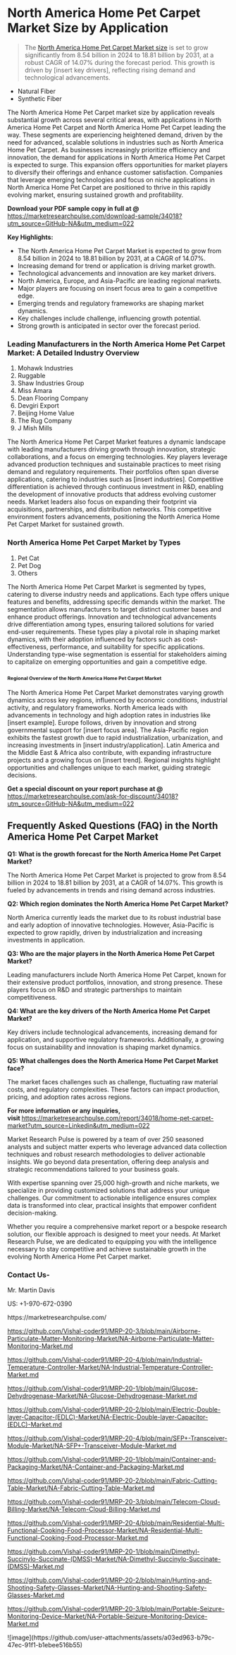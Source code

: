 <h1>North America Home Pet Carpet Market&nbsp;Size by Application</h1><blockquote><p>The <a href="https://marketresearchpulse.com/download-sample/34018?utm_source=GitHub-NA&amp;utm_medium=022">North America Home Pet Carpet Market size</a> is set to grow significantly from 8.54 billion in 2024 to 18.81 billion by 2031, at a robust CAGR of 14.07% during the forecast period. This growth is driven by [insert key drivers], reflecting rising demand and technological advancements.</p></blockquote><ul><li>Natural Fiber<li> Synthetic Fiber</li></ul><p>The North America Home Pet Carpet market size by application reveals substantial growth across several critical areas, with applications in North America Home Pet Carpet and North America Home Pet Carpet leading the way. These segments are experiencing heightened demand, driven by the need for advanced, scalable solutions in industries such as North America Home Pet Carpet. As businesses increasingly prioritize efficiency and innovation, the demand for applications in North America Home Pet Carpet is expected to surge. This expansion offers opportunities for market players to diversify their offerings and enhance customer satisfaction. Companies that leverage emerging technologies and focus on niche applications in North America Home Pet Carpet are positioned to thrive in this rapidly evolving market, ensuring sustained growth and profitability.</p><p><strong>Download your PDF sample copy in full at @ </strong><a href="https://marketresearchpulse.com/download-sample/34018?utm_source=GitHub-NA&amp;utm_medium=022">https://marketresearchpulse.com/download-sample/34018?utm_source=GitHub-NA&amp;utm_medium=022</a></p><p><strong>Key Highlights: </strong></p><ul><li>The North America Home Pet Carpet Market is expected to grow from 8.54 billion in 2024 to 18.81 billion by 2031, at a CAGR of 14.07%.</li><li>Increasing demand for trend or application is driving market growth.</li><li>Technological advancements and innovation are key market drivers.</li><li>North America, Europe, and Asia-Pacific are leading regional markets.</li><li>Major players are focusing on insert focus area to gain a competitive edge.</li><li>Emerging trends and regulatory frameworks are shaping market dynamics.</li><li>Key challenges include challenge, influencing growth potential.</li><li>Strong growth is anticipated in sector over the forecast period.</li></ul><h3>Leading Manufacturers in the North America Home Pet Carpet Market: A Detailed Industry Overview</h3><ol><li>Mohawk Industries</li><li>Ruggable</li><li>Shaw Industries Group</li><li>Miss Amara</li><li>Dean Flooring Company</li><li>Devgiri Export</li><li>Beijing Home Value</li><li>The Rug Company</li><li>J Mish Mills</li></ol><div class="flex max-w-full flex-col flex-grow"><div class="min-h-8 text-message flex w-full flex-col items-end gap-2 whitespace-normal break-words [.text-message+&amp;]:mt-5" dir="auto" data-message-author-role="assistant" data-message-id="fd8432e4-4910-450d-b182-61b7bfb0a01f" data-message-model-slug="gpt-4o"><div class="flex w-full flex-col gap-1 empty:hidden first:pt-[3px]"><div class="markdown prose w-full break-words dark:prose-invert light"><p>The North America Home Pet Carpet Market features a dynamic landscape with leading manufacturers driving growth through innovation, strategic collaborations, and a focus on emerging technologies. Key players leverage advanced production techniques and sustainable practices to meet rising demand and regulatory requirements. Their portfolios often span diverse applications, catering to industries such as [insert industries]. Competitive differentiation is achieved through continuous investment in R&amp;D, enabling the development of innovative products that address evolving customer needs. Market leaders also focus on expanding their footprint via acquisitions, partnerships, and distribution networks. This competitive environment fosters advancements, positioning the North America Home Pet Carpet Market for sustained growth.</p></div></div></div></div><h3>North America Home Pet Carpet Market by Types</h3><ol><li>Pet Cat<li> Pet Dog<li> Others</li></ol><div class="flex max-w-full flex-col flex-grow"><div class="min-h-8 text-message flex w-full flex-col items-end gap-2 whitespace-normal break-words [.text-message+&amp;]:mt-5" dir="auto" data-message-author-role="assistant" data-message-id="084470be-0bb7-4664-bddf-5156b4f41249" data-message-model-slug="gpt-4o-mini"><div class="flex w-full flex-col gap-1 empty:hidden first:pt-[3px]"><div class="markdown prose w-full break-words dark:prose-invert light"><p>The North America Home Pet Carpet Market is segmented by types, catering to diverse industry needs and applications. Each type offers unique features and benefits, addressing specific demands within the market. The segmentation allows manufacturers to target distinct customer bases and enhance product offerings. Innovation and technological advancements drive differentiation among types, ensuring tailored solutions for varied end-user requirements. These types play a pivotal role in shaping market dynamics, with their adoption influenced by factors such as cost-effectiveness, performance, and suitability for specific applications. Understanding type-wise segmentation is essential for stakeholders aiming to capitalize on emerging opportunities and gain a competitive edge.</p></div></div></div></div><h3><span style="font-size: 11px;">Regional Overview of the North America Home Pet Carpet Market</span></h3><div class="flex max-w-full flex-col flex-grow"><div class="min-h-8 text-message flex w-full flex-col items-end gap-2 whitespace-normal break-words [.text-message+&amp;]:mt-5" dir="auto" data-message-author-role="assistant" data-message-id="e9038762-ce64-4e30-91c9-9bd413514231" data-message-model-slug="gpt-4o-mini"><div class="flex w-full flex-col gap-1 empty:hidden first:pt-[3px]"><div class="markdown prose w-full break-words dark:prose-invert light"><p>The North America Home Pet Carpet Market demonstrates varying growth dynamics across key regions, influenced by economic conditions, industrial activity, and regulatory frameworks. North America leads with advancements in technology and high adoption rates in industries like [insert example]. Europe follows, driven by innovation and strong governmental support for [insert focus area]. The Asia-Pacific region exhibits the fastest growth due to rapid industrialization, urbanization, and increasing investments in [insert industry/application]. Latin America and the Middle East &amp; Africa also contribute, with expanding infrastructure projects and a growing focus on [insert trend]. Regional insights highlight opportunities and challenges unique to each market, guiding strategic decisions.</p></div></div></div></div><p><strong>Get a special discount on your report purchase at @ </strong><a href="https://marketresearchpulse.com/ask-for-discount/34018?utm_source=GitHub-NA&amp;utm_medium=022">https://marketresearchpulse.com/ask-for-discount/34018?utm_source=GitHub-NA&amp;utm_medium=022</a></p><h2>Frequently Asked Questions (FAQ) in the North America Home Pet Carpet Market</h2><p><strong>Q1: What is the growth forecast for the North America Home Pet Carpet Market?</strong></p><p>The North America Home Pet Carpet Market is projected to grow from 8.54 billion in 2024 to 18.81 billion by 2031, at a CAGR of 14.07%. This growth is fueled by advancements in trends and rising demand across industries.</p><p><strong>Q2: Which region dominates the North America Home Pet Carpet Market?</strong></p><p>North America currently leads the market due to its robust industrial base and early adoption of innovative technologies. However, Asia-Pacific is expected to grow rapidly, driven by industrialization and increasing investments in application.</p><p><strong>Q3: Who are the major players in the North America Home Pet Carpet Market?</strong></p><p>Leading manufacturers include North America Home Pet Carpet, known for their extensive product portfolios, innovation, and strong presence. These players focus on R&amp;D and strategic partnerships to maintain competitiveness.</p><p><strong>Q4: What are the key drivers of the North America Home Pet Carpet Market?</strong></p><p>Key drivers include technological advancements, increasing demand for application, and supportive regulatory frameworks. Additionally, a growing focus on sustainability and innovation is shaping market dynamics.</p><p><strong>Q5: What challenges does the North America Home Pet Carpet Market face?</strong></p><p>The market faces challenges such as challenge, fluctuating raw material costs, and regulatory complexities. These factors can impact production, pricing, and adoption rates across regions.</p><p><strong>For more information or any inquiries, visit&nbsp;</strong><a href="https://marketresearchpulse.com/report/34018/home-pet-carpet-market?utm_source=Linkedin&utm_medium=022">https://marketresearchpulse.com/report/34018/home-pet-carpet-market?utm_source=Linkedin&utm_medium=022</a></p><p>Market Research Pulse is powered by a team of over 250 seasoned analysts and subject matter experts who leverage advanced data collection techniques and robust research methodologies to deliver actionable insights. We go beyond data presentation, offering deep analysis and strategic recommendations tailored to your business goals.</p><p>With expertise spanning over 25,000 high-growth and niche markets, we specialize in providing customized solutions that address your unique challenges. Our commitment to actionable intelligence ensures complex data is transformed into clear, practical insights that empower confident decision-making.</p><p>Whether you require a comprehensive market report or a bespoke research solution, our flexible approach is designed to meet your needs. At Market Research Pulse, we are dedicated to equipping you with the intelligence necessary to stay competitive and achieve sustainable growth in the evolving North America Home Pet Carpet market.</p><h3><strong>Contact Us-</strong></h3><p>Mr. Martin Davis</p><p>US: +1-970-672-0390</p><p>https://marketresearchpulse.com/</p><p><a href="https://github.com/Vishal-coder91/MRP-20-3/blob/main/Airborne-Particulate-Matter-Monitoring-Market/NA-Airborne-Particulate-Matter-Monitoring-Market.md">https://github.com/Vishal-coder91/MRP-20-3/blob/main/Airborne-Particulate-Matter-Monitoring-Market/NA-Airborne-Particulate-Matter-Monitoring-Market.md</a></p><p><a href="https://github.com/Vishal-coder91/MRP-20-4/blob/main/Industrial-Temperature-Controller-Market/NA-Industrial-Temperature-Controller-Market.md">https://github.com/Vishal-coder91/MRP-20-4/blob/main/Industrial-Temperature-Controller-Market/NA-Industrial-Temperature-Controller-Market.md</a></p><p><a href="https://github.com/Vishal-coder91/MRP-20-1/blob/main/Glucose-Dehydrogenase-Market/NA-Glucose-Dehydrogenase-Market.md">https://github.com/Vishal-coder91/MRP-20-1/blob/main/Glucose-Dehydrogenase-Market/NA-Glucose-Dehydrogenase-Market.md</a></p><p><a href="https://github.com/Vishal-coder91/MRP-20-2/blob/main/Electric-Double-layer-Capacitor-(EDLC)-Market/NA-Electric-Double-layer-Capacitor-(EDLC)-Market.md">https://github.com/Vishal-coder91/MRP-20-2/blob/main/Electric-Double-layer-Capacitor-(EDLC)-Market/NA-Electric-Double-layer-Capacitor-(EDLC)-Market.md</a></p><p><a href="https://github.com/Vishal-coder91/MRP-20-4/blob/main/SFP+-Transceiver-Module-Market/NA-SFP+-Transceiver-Module-Market.md">https://github.com/Vishal-coder91/MRP-20-4/blob/main/SFP+-Transceiver-Module-Market/NA-SFP+-Transceiver-Module-Market.md</a></p><p><a href="https://github.com/Vishal-coder91/MRP-20-1/blob/main/Container-and-Packaging-Market/NA-Container-and-Packaging-Market.md">https://github.com/Vishal-coder91/MRP-20-1/blob/main/Container-and-Packaging-Market/NA-Container-and-Packaging-Market.md</a></p><p><a href="https://github.com/Vishal-coder91/MRP-20-2/blob/main/Fabric-Cutting-Table-Market/NA-Fabric-Cutting-Table-Market.md">https://github.com/Vishal-coder91/MRP-20-2/blob/main/Fabric-Cutting-Table-Market/NA-Fabric-Cutting-Table-Market.md</a></p><p><a href="https://github.com/Vishal-coder91/MRP-20-3/blob/main/Telecom-Cloud-Billing-Market/NA-Telecom-Cloud-Billing-Market.md">https://github.com/Vishal-coder91/MRP-20-3/blob/main/Telecom-Cloud-Billing-Market/NA-Telecom-Cloud-Billing-Market.md</a></p><p><a href="https://github.com/Vishal-coder91/MRP-20-4/blob/main/Residential-Multi-Functional-Cooking-Food-Processor-Market/NA-Residential-Multi-Functional-Cooking-Food-Processor-Market.md">https://github.com/Vishal-coder91/MRP-20-4/blob/main/Residential-Multi-Functional-Cooking-Food-Processor-Market/NA-Residential-Multi-Functional-Cooking-Food-Processor-Market.md</a></p><p><a href="https://github.com/Vishal-coder91/MRP-20-1/blob/main/Dimethyl-Succinylo-Succinate-(DMSS)-Market/NA-Dimethyl-Succinylo-Succinate-(DMSS)-Market.md">https://github.com/Vishal-coder91/MRP-20-1/blob/main/Dimethyl-Succinylo-Succinate-(DMSS)-Market/NA-Dimethyl-Succinylo-Succinate-(DMSS)-Market.md</a></p><p><a href="https://github.com/Vishal-coder91/MRP-20-2/blob/main/Hunting-and-Shooting-Safety-Glasses-Market/NA-Hunting-and-Shooting-Safety-Glasses-Market.md">https://github.com/Vishal-coder91/MRP-20-2/blob/main/Hunting-and-Shooting-Safety-Glasses-Market/NA-Hunting-and-Shooting-Safety-Glasses-Market.md</a></p><p><a href="https://github.com/Vishal-coder91/MRP-20-3/blob/main/Portable-Seizure-Monitoring-Device-Market/NA-Portable-Seizure-Monitoring-Device-Market.md">https://github.com/Vishal-coder91/MRP-20-3/blob/main/Portable-Seizure-Monitoring-Device-Market/NA-Portable-Seizure-Monitoring-Device-Market.md</a></p>
![image](https://github.com/user-attachments/assets/a03ed963-b79c-47ec-91f1-b1ebee516b55)
